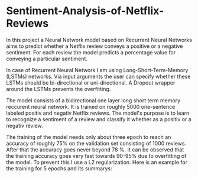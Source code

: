 # Sentiment-Analysis-of-Netflix-Reviews

In this project a Neural Network model based on Recurrent Neural Networks aims to predict whether a Netflix review conveys a positive or a negative sentiment. For each review the model predicts a percentage value for conveying a particular sentiment.

In case of Recurrent Neural Network I am using Long-Short-Term-Memory (LSTMs) networks. Via input arguments the user can specify whether these LSTMs should be bi-directional or uni-directional. A Dropout wrapper around the LSTMs prevents the overfitting.


The model consists of a bidirectional one layer long short term memory reccurent neural network. It is trained on roughly 5000 one-sentence labeled positiv and negativ Netflix reviews. The model's purpose is to learn to recognize a sentiment of a review and classify it whether as a positiv or a negativ review. 

The training of the model needs only about three epoch to reach an accuracy of roughly 75% on the validation set consisting of 1000 reviews. After that the accuracy goes never beyond 78 %. It can be observed that the training accuracy goes very fast towards 90-95% due to overfitting of the model. To prevent this I use a L2 regularization.
Here is an example for the training for 5 epochs and its summarys: 

